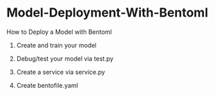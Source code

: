# Model-Deployment-With-Bentoml
How to Deploy a Model with Bentoml

1) Create and train your model

2) Debug/test your model via test.py

3) Create a service via service.py

4) Create bentofile.yaml
